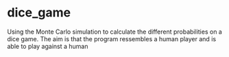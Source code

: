 # dice_game

Using the Monte Carlo simulation to calculate the different probabilities on a dice game. 
The aim is that the program ressembles a human player and is able to play against a human
